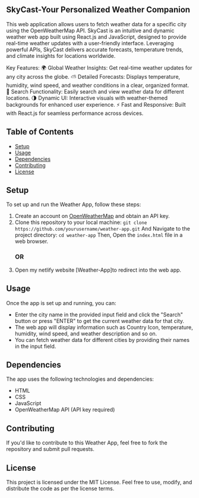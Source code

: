 ## SkyCast-Your Personalized Weather Companion
This web application allows users to fetch weather data for a specific city using the OpenWeatherMap API.
SkyCast is an intuitive and dynamic weather web app built using React.js and JavaScript, designed to provide real-time weather updates with a user-friendly interface. Leveraging powerful APIs, SkyCast delivers accurate forecasts, temperature trends, and climate insights for locations worldwide.

Key Features:
🌍 Global Weather Insights: Get real-time weather updates for any city across the globe.
⛅ Detailed Forecasts: Displays temperature, humidity, wind speed, and weather conditions in a clear, organized format.
🎯 Search Functionality: Easily search and view weather data for different locations.
🌗 Dynamic UI: Interactive visuals with weather-themed backgrounds for enhanced user experience.
⚡ Fast and Responsive: Built with React.js for seamless performance across devices.

## Table of Contents

- [Setup](#setup)
- [Usage](#usage)
- [Dependencies](#dependencies)
- [Contributing](#contributing)
- [License](#license)

## Setup

To set up and run the Weather App, follow these steps:

1. Create an account on [OpenWeatherMap](https://openweathermap.org/) and obtain an API key.
2. Clone this repository to your local machine: `git clone https://github.com/yourusername/weather-app.git`
   And Navigate to the project directory: `cd weather-app`
   Then, Open the `index.html` file in a web browser.
      ### OR
5. Open my netlify website [Weather-App]to redirect into the web app.

## Usage

Once the app is set up and running, you can:

- Enter the city name in the provided input field and click the "Search" button or press "ENTER" to get the current weather data for that city.
- The web app will display information such as Country Icon, temperature, humidity, wind speed, and weather description and so on.
- You can fetch weather data for different cities by providing their names in the input field.

## Dependencies

The app uses the following technologies and dependencies:

- HTML
- CSS
- JavaScript
- OpenWeatherMap API (API key required)

## Contributing

If you'd like to contribute to this Weather App, feel free to fork the repository and submit pull requests.

## License

This project is licensed under the MIT License. Feel free to use, modify, and distribute the code as per the license terms.

